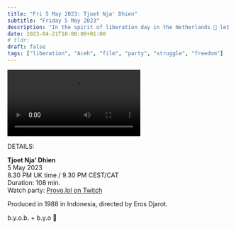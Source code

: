 ```yaml
---
title: "Fri 5 May 2023: Tjoet Nja' Dhien"
subtitle: "Friday 5 May 2023"
description: "In the spirit of liberation day in the Netherlands 🥳 let's zoom in on the work of the Acehnese strategist and freedom fighter Tjoet Nja' Dhien (Cut Nyak Dhien), who lead a years-long struggle against Dutch colonial occupation of Aceh"
date: 2023-04-21T10:00:00+01:00
# tldr: 
draft: false
tags: ["liberation", "Aceh", "film", "party", "struggle", "freedom"]
---
```


![Announcement with luscious green landscape](https://provo.lol/storage/system/media_attachments/files/110/305/314/238/990/881/original/9affc12a4626d74f.mp4)

DETAILS:

**Tjoet Nja' Dhien**   
5 May 2023  
8.30 PM UK time / 9.30 PM CEST/CAT  
Duration: 108 min.  
Watch party: [Provo.lol on Twitch](https://www.twitch.tv/provolol)

Produced in 1988 in Indonesia, directed by Eros Djarot.

b.y.o.b. + b.y.o 🍕
